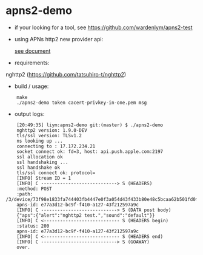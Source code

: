 # apns2-demo

* if your looking for a tool, see
https://github.com/wardenlym/apns2-test


* using APNs http2 new provider api:

    [see document](https://developer.apple.com/library/ios/documentation/NetworkingInternet/Conceptual/RemoteNotificationsPG/Chapters/APNsProviderAPI.html)



* requirements:

 nghttp2 (https://github.com/tatsuhiro-t/nghttp2)
 

* build / usage:
```
    make
    ./apns2-demo token cacert-privkey-in-one.pem msg
```    
    
* output logs:
```
    [20:49:35] liym:apns2-demo git:(master) $ ./apns2-demo 
    nghttp2 version: 1.9.0-DEV
    tls/ssl version: TLSv1.2
    ns looking up ...
    connecting to : 17.172.234.21
    socket connect ok: fd=3, host: api.push.apple.com:2197
    ssl allocation ok
    ssl handshaking ...
    ssl handshake ok
    tls/ssl connect ok: protocol= 
    [INFO] Stream ID = 1
    [INFO] C ----------------------------> S (HEADERS)
    :method: POST
    :path: /3/device/73f98e1833fa744403fb4447e0f3a054d43f433b80e48c5bcaa62b501fd0f956
    apns-id: e77a3d12-bc9f-f410-a127-43f212597a9c
    [INFO] C ----------------------------> S (DATA post body)
    {"aps":{"alert":"nghttp2 test.","sound":"default"}}
    [INFO] C <---------------------------- S (HEADERS begin)
    :status: 200
    apns-id: e77a3d12-bc9f-f410-a127-43f212597a9c
    [INFO] C <---------------------------- S (HEADERS end)
    [INFO] C ----------------------------> S (GOAWAY)
    over.
```
    
    
